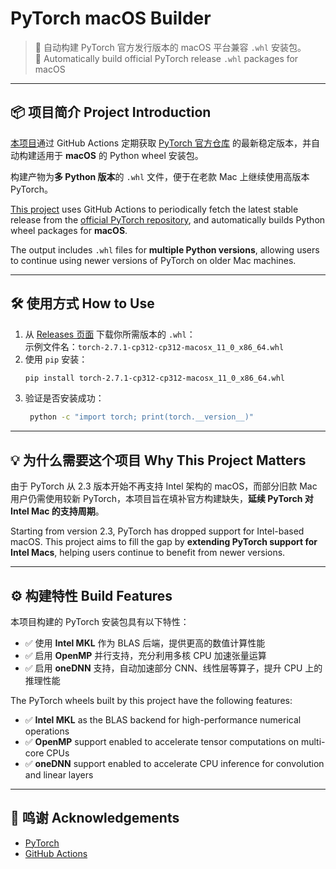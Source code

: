# PyTorch macOS Builder

> 🔧 自动构建 PyTorch 官方发行版本的 macOS 平台兼容 `.whl` 安装包。  
> 🔧 Automatically build official PyTorch release `.whl` packages for macOS

---

## 📦 项目简介 Project Introduction

[本项目](https://github.com/Morton-Li/PyTorch-MacOS-Builder)通过 GitHub Actions 定期获取 [PyTorch 官方仓库](https://github.com/pytorch/pytorch) 的最新稳定版本，并自动构建适用于 **macOS** 的 Python wheel 安装包。

构建产物为**多 Python 版本**的 `.whl` 文件，便于在老款 Mac 上继续使用高版本 PyTorch。

[This project](https://github.com/Morton-Li/PyTorch-MacOS-Builder) uses GitHub Actions to periodically fetch the latest stable release from the [official PyTorch repository](https://github.com/pytorch/pytorch), and automatically builds Python wheel packages for **macOS**.

The output includes `.whl` files for **multiple Python versions**, allowing users to continue using newer versions of PyTorch on older Mac machines.

---

## 🛠 使用方式 How to Use

1. 从 [Releases 页面](../../releases) 下载你所需版本的 `.whl`：  
   示例文件名：`torch-2.7.1-cp312-cp312-macosx_11_0_x86_64.whl`
2. 使用 `pip` 安装：
    ```bash
    pip install torch-2.7.1-cp312-cp312-macosx_11_0_x86_64.whl
    ```
3. 验证是否安装成功：
   ```bash
    python -c "import torch; print(torch.__version__)"
    ```

---

## 💡 为什么需要这个项目 Why This Project Matters

由于 PyTorch 从 2.3 版本开始不再支持 Intel 架构的 macOS，而部分旧款 Mac 用户仍需使用较新 PyTorch，本项目旨在填补官方构建缺失，**延续 PyTorch 对 Intel Mac 的支持周期**。

Starting from version 2.3, PyTorch has dropped support for Intel-based macOS. This project aims to fill the gap by **extending PyTorch support for Intel Macs**, helping users continue to benefit from newer versions.

---

## ⚙️ 构建特性 Build Features

本项目构建的 PyTorch 安装包具有以下特性：

* ✅ 使用 **Intel MKL** 作为 BLAS 后端，提供更高的数值计算性能
* ✅ 启用 **OpenMP** 并行支持，充分利用多核 CPU 加速张量运算
* ✅ 启用 **oneDNN** 支持，自动加速部分 CNN、线性层等算子，提升 CPU 上的推理性能

The PyTorch wheels built by this project have the following features:

* ✅ **Intel MKL** as the BLAS backend for high-performance numerical operations
* ✅ **OpenMP** support enabled to accelerate tensor computations on multi-core CPUs
* ✅ **oneDNN** support enabled to accelerate CPU inference for convolution and linear layers

---

## 🤝 鸣谢 Acknowledgements

- [PyTorch](https://github.com/pytorch/pytorch)
- [GitHub Actions](https://github.com/features/actions)
